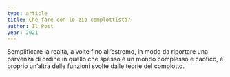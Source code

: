 ```yaml
---
type: article
title: Che fare con lo zio complottista?
author: Il Post
year: 2021
---
```


Semplificare la realtà, a volte fino all’estremo, in modo da riportare una parvenza di ordine in quello che spesso è un mondo complesso e caotico, è proprio un’altra delle funzioni svolte dalle teorie del complotto.